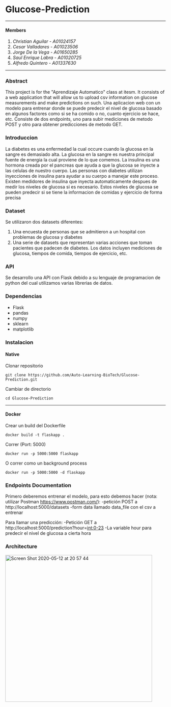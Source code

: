 # Glucose-Prediction
---
#### Members
1. *Christian Aguilar* - *A01024157*
2. *Cesar Valladares* - *A01023506*
3. *Jorge De la Vega* - *A01650285*
4. *Saul Enrique Labra* - *A01020725*
5. *Alfredo Quintero* - *A01337630*
---
### Abstract
This project is for the "Aprendizaje Automatico" class at itesm. It consists of a web application that will allow us to upload csv information on glucose measurements and make predictions on such.
Una aplicacion web con un modelo para entrenar donde se puede predecir el nivel de glucosa basado en algunos factores como si se ha comido o no, cuanto ejercicio se hace, etc. Consiste de dos endpoints, uno para subir mediciones de metodo POST y otro para obtener predicciones de metodo GET.

### Introduccion
La diabetes es una enfermedad la cual occure cuando la glucosa en la sangre es demasiado alta. La glucosa en la sangre es nuestra principal fuente de energia la cual proviene de lo que comemos. La insulina es una hormona creada por el pancreas que ayuda a que la glucosa se inyecte a las celulas de nuestro cuerpo. Las personas con diabetes utilizan inyecciones de insulina para ayudar a su cuerpo a manejar este proceso.
Existen medidores de insulina que inyecta automaticamente despues de medir los niveles de glucosa si es necesario. Estos niveles de glucosa se pueden predecir si se tiene la informacion de comidas y ejercicio de forma precisa

### Dataset
Se utilizaron dos datasets diferentes:
1. Una encuesta de personas que se admitieron a un hospital con problemas de glucosa y diabetes
2. Una serie de datasets que representan varias acciones que toman pacientes que padecen de diabetes. Los datos incluyen mediciones de glucosa, tiempos de comida, tiempos de ejercicio, etc.

### API
Se desarrollo una API con Flask debido a su lenguaje de programacion de python del cual utilizamos varias librerias de datos.

### Dependencias
- Flask
- pandas
- numpy
- sklearn
- matplotlib

### Instalacion
#### Native
Clonar repositorio
```
git clone https://github.com/Auto-Learning-BioTech/Glucose-Prediction.git
```
Cambiar de directorio
```
cd Glucose-Prediction
```
---
#### Docker
Crear un build del Dockerfile
```
docker build -t flaskapp .
```
Correr (Port: 5000)
```
docker run -p 5000:5000 flaskapp
```
O correr como un background process
```
docker run -p 5000:5000 -d flaskapp
```

### Endpoints Documentation

Primero deberemos entrenar el modelo, para esto debemos hacer (nota: utilizar Postman https://www.postman.com/):
-petición POST a http://localhost:5000/datasets
-form data llamado data_file con el csv a entrenar

Para llamar una predicción:
-Petición GET a http://localhost:5000/prediction?hour=<int:0-23>
-La variable hour para predecir el nivel de glucosa a cierta hora

### Architecture

<img width="461" alt="Screen Shot 2020-05-12 at 20 57 44" src="https://user-images.githubusercontent.com/27737295/81772227-effe6800-94aa-11ea-96e0-d7cef20b455b.png">
